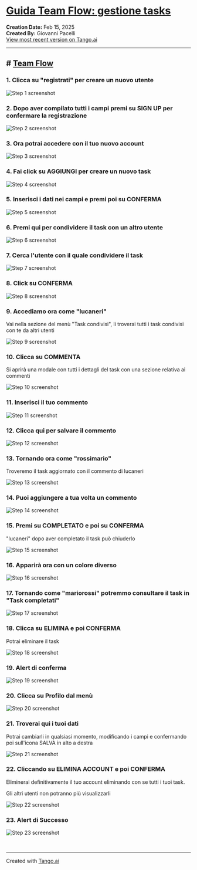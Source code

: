 # [Guida Team Flow: gestione tasks](https://app.tango.us/app/workflow/b24040f1-248f-4edb-97e7-4584ddfb66ad?utm_source=markdown&utm_medium=markdown&utm_campaign=workflow%20export%20links)

__Creation Date:__ Feb 15, 2025  
__Created By:__ Giovanni Pacelli  
[View most recent version on Tango.ai](https://app.tango.us/app/workflow/b24040f1-248f-4edb-97e7-4584ddfb66ad?utm_source=markdown&utm_medium=markdown&utm_campaign=workflow%20export%20links)



***




## # [Team Flow](https://teamflow.gplans.it/login)


### 1. Clicca su "registrati" per creare un nuovo utente
![Step 1 screenshot](https://images.tango.us/workflows/b24040f1-248f-4edb-97e7-4584ddfb66ad/steps/ba73211a-5340-4fb9-9340-8d4f55fb07b2/3dde932c-7041-4499-a80a-a4662f972591.png?crop=focalpoint&fit=crop&fp-x=0.4319&fp-y=0.6601&fp-z=2.8788&w=1200&border=2%2CF4F2F7&border-radius=8%2C8%2C8%2C8&border-radius-inner=8%2C8%2C8%2C8&blend-align=bottom&blend-mode=normal&blend-x=0&blend-w=1200&blend64=aHR0cHM6Ly9pbWFnZXMudGFuZ28udXMvc3RhdGljL21hZGUtd2l0aC10YW5nby13YXRlcm1hcmstdjIucG5n&mark-x=518&mark-y=333&m64=aHR0cHM6Ly9pbWFnZXMudGFuZ28udXMvc3RhdGljL2JsYW5rLnBuZz9tYXNrPWNvcm5lcnMmYm9yZGVyPTQlMkNGRjc0NDImdz0xNjQmaD02MSZmaXQ9Y3JvcCZjb3JuZXItcmFkaXVzPTEw)


### 2. Dopo aver compilato tutti i campi premi su SIGN UP per confermare la registrazione
![Step 2 screenshot](https://images.tango.us/workflows/b24040f1-248f-4edb-97e7-4584ddfb66ad/steps/c5474ad0-87c5-420b-b718-79a6db9aa339/ae50146f-c7f7-4048-805e-eecbbaa2f5aa.png?crop=focalpoint&fit=crop&fp-x=0.5003&fp-y=0.5958&fp-z=1.7996&w=1200&border=2%2CF4F2F7&border-radius=8%2C8%2C8%2C8&border-radius-inner=8%2C8%2C8%2C8&blend-align=bottom&blend-mode=normal&blend-x=0&blend-w=1200&blend64=aHR0cHM6Ly9pbWFnZXMudGFuZ28udXMvc3RhdGljL21hZGUtd2l0aC10YW5nby13YXRlcm1hcmstdjIucG5n&mark-x=324&mark-y=332&m64=aHR0cHM6Ly9pbWFnZXMudGFuZ28udXMvc3RhdGljL2JsYW5rLnBuZz9tYXNrPWNvcm5lcnMmYm9yZGVyPTQlMkNGRjc0NDImdz01NTImaD02MyZmaXQ9Y3JvcCZjb3JuZXItcmFkaXVzPTEw)


### 3. Ora potrai accedere con il tuo nuovo account
![Step 3 screenshot](https://images.tango.us/workflows/b24040f1-248f-4edb-97e7-4584ddfb66ad/steps/b600a968-a2a6-454e-bc7f-cf8e0e9916c7/d523d2c0-b426-4dc3-bda7-8de31422ee28.png?crop=focalpoint&fit=crop&fp-x=0.5003&fp-y=0.6119&fp-z=1.8038&w=1200&border=2%2CF4F2F7&border-radius=8%2C8%2C8%2C8&border-radius-inner=8%2C8%2C8%2C8&blend-align=bottom&blend-mode=normal&blend-x=0&blend-w=1200&blend64=aHR0cHM6Ly9pbWFnZXMudGFuZ28udXMvc3RhdGljL21hZGUtd2l0aC10YW5nby13YXRlcm1hcmstdjIucG5n&mark-x=325&mark-y=332&m64=aHR0cHM6Ly9pbWFnZXMudGFuZ28udXMvc3RhdGljL2JsYW5rLnBuZz9tYXNrPWNvcm5lcnMmYm9yZGVyPTQlMkNGRjc0NDImdz01NTEmaD02MyZmaXQ9Y3JvcCZjb3JuZXItcmFkaXVzPTEw)


### 4. Fai click su AGGIUNGI per creare un nuovo task
![Step 4 screenshot](https://images.tango.us/workflows/b24040f1-248f-4edb-97e7-4584ddfb66ad/steps/ca31ee98-bb6a-406e-aadc-73a9846865fa/2cbbe0d4-ae3c-4eb1-a9c4-7ce1a28214ef.png?crop=focalpoint&fit=crop&fp-x=0.8787&fp-y=0.1397&fp-z=2.8721&w=1200&border=2%2CF4F2F7&border-radius=8%2C8%2C8%2C8&border-radius-inner=8%2C8%2C8%2C8&blend-align=bottom&blend-mode=normal&blend-x=0&blend-w=1200&blend64=aHR0cHM6Ly9pbWFnZXMudGFuZ28udXMvc3RhdGljL21hZGUtd2l0aC10YW5nby13YXRlcm1hcmstdjIucG5n&mark-x=634&mark-y=242&m64=aHR0cHM6Ly9pbWFnZXMudGFuZ28udXMvc3RhdGljL2JsYW5rLnBuZz9tYXNrPWNvcm5lcnMmYm9yZGVyPTQlMkNGRjc0NDImdz0yOTUmaD0xMDEmZml0PWNyb3AmY29ybmVyLXJhZGl1cz0xMA%3D%3D)


### 5. Inserisci i dati nei campi e premi poi su CONFERMA
![Step 5 screenshot](https://images.tango.us/workflows/b24040f1-248f-4edb-97e7-4584ddfb66ad/steps/bd201b41-e8e2-4110-bdbb-ff27bb3d5a1c/e7f8388e-0036-486e-8e7b-920498b5d977.png?crop=focalpoint&fit=crop&fp-x=0.4961&fp-y=0.5503&fp-z=1.4112&w=1200&border=2%2CF4F2F7&border-radius=8%2C8%2C8%2C8&border-radius-inner=8%2C8%2C8%2C8&blend-align=bottom&blend-mode=normal&blend-x=0&blend-w=1200&blend64=aHR0cHM6Ly9pbWFnZXMudGFuZ28udXMvc3RhdGljL21hZGUtd2l0aC10YW5nby13YXRlcm1hcmstdjIucG5n&mark-x=253&mark-y=310&m64=aHR0cHM6Ly9pbWFnZXMudGFuZ28udXMvc3RhdGljL2JsYW5rLnBuZz9tYXNrPWNvcm5lcnMmYm9yZGVyPTQlMkNGRjc0NDImdz02OTMmaD0xMDgmZml0PWNyb3AmY29ybmVyLXJhZGl1cz0xMA%3D%3D)


### 6. Premi qui per condividere il task con un altro utente
![Step 6 screenshot](https://images.tango.us/workflows/b24040f1-248f-4edb-97e7-4584ddfb66ad/steps/621010c0-5e81-4bdc-8ebc-0e6efe1cd6f0/ffcd84d7-7977-43e3-9167-b1869a8dfb0e.png?crop=focalpoint&fit=crop&fp-x=0.0629&fp-y=0.3587&fp-z=2.7021&w=1200&border=2%2CF4F2F7&border-radius=8%2C8%2C8%2C8&border-radius-inner=8%2C8%2C8%2C8&blend-align=bottom&blend-mode=normal&blend-x=0&blend-w=1200&blend64=aHR0cHM6Ly9pbWFnZXMudGFuZ28udXMvc3RhdGljL21hZGUtd2l0aC10YW5nby13YXRlcm1hcmstdjIucG5n&mark-x=90&mark-y=322&m64=aHR0cHM6Ly9pbWFnZXMudGFuZ28udXMvc3RhdGljL2JsYW5rLnBuZz9tYXNrPWNvcm5lcnMmYm9yZGVyPTQlMkNGRjc0NDImdz0yMjcmaD04NCZmaXQ9Y3JvcCZjb3JuZXItcmFkaXVzPTEw)


### 7. Cerca l'utente con il quale condividere il task
![Step 7 screenshot](https://images.tango.us/workflows/b24040f1-248f-4edb-97e7-4584ddfb66ad/steps/1aed975a-a3bc-4376-bcdd-3d67f68368af/1177361e-28dd-4994-882e-e18183ee615b.png?crop=focalpoint&fit=crop&fp-x=0.4121&fp-y=0.3630&fp-z=1.8878&w=1200&border=2%2CF4F2F7&border-radius=8%2C8%2C8%2C8&border-radius-inner=8%2C8%2C8%2C8&blend-align=bottom&blend-mode=normal&blend-x=0&blend-w=1200&blend64=aHR0cHM6Ly9pbWFnZXMudGFuZ28udXMvc3RhdGljL21hZGUtd2l0aC10YW5nby13YXRlcm1hcmstdjIucG5n&mark-x=340&mark-y=330&m64=aHR0cHM6Ly9pbWFnZXMudGFuZ28udXMvc3RhdGljL2JsYW5rLnBuZz9tYXNrPWNvcm5lcnMmYm9yZGVyPTQlMkNGRjc0NDImdz01MjAmaD02OCZmaXQ9Y3JvcCZjb3JuZXItcmFkaXVzPTEw)


### 8. Click su CONFERMA
![Step 8 screenshot](https://images.tango.us/workflows/b24040f1-248f-4edb-97e7-4584ddfb66ad/steps/d2e781d1-2278-4bc1-9551-10fe5a23f05b/20863623-9230-4990-aa8c-c58d4e0ef249.png?crop=focalpoint&fit=crop&fp-x=0.6762&fp-y=0.8549&fp-z=2.8018&w=1200&border=2%2CF4F2F7&border-radius=8%2C8%2C8%2C8&border-radius-inner=8%2C8%2C8%2C8&blend-align=bottom&blend-mode=normal&blend-x=0&blend-w=1200&blend64=aHR0cHM6Ly9pbWFnZXMudGFuZ28udXMvc3RhdGljL21hZGUtd2l0aC10YW5nby13YXRlcm1hcmstdjIucG5n&mark-x=489&mark-y=383&m64=aHR0cHM6Ly9pbWFnZXMudGFuZ28udXMvc3RhdGljL2JsYW5rLnBuZz9tYXNrPWNvcm5lcnMmYm9yZGVyPTQlMkNGRjc0NDImdz0yMjMmaD05OCZmaXQ9Y3JvcCZjb3JuZXItcmFkaXVzPTEw)


### 9. Accediamo ora come "lucaneri"

Vai nella sezione del menù "Task condivisi", li troverai tutti i task condivisi con te da altri utenti

![Step 9 screenshot](https://images.tango.us/workflows/b24040f1-248f-4edb-97e7-4584ddfb66ad/steps/fc292274-1987-4cf5-a0f5-756e15ff1ce8/98f787e4-d248-4665-b957-323f3547a92f.png?crop=focalpoint&fit=crop&fp-x=0.0714&fp-y=0.1552&fp-z=2.2853&w=1200&border=2%2CF4F2F7&border-radius=8%2C8%2C8%2C8&border-radius-inner=8%2C8%2C8%2C8&blend-align=bottom&blend-mode=normal&blend-x=0&blend-w=1200&blend64=aHR0cHM6Ly9pbWFnZXMudGFuZ28udXMvc3RhdGljL21hZGUtd2l0aC10YW5nby13YXRlcm1hcmstdjIucG5n&mark-x=7&mark-y=208&m64=aHR0cHM6Ly9pbWFnZXMudGFuZ28udXMvc3RhdGljL2JsYW5rLnBuZz9tYXNrPWNvcm5lcnMmYm9yZGVyPTQlMkNGRjc0NDImdz0zNzcmaD0xMDAmZml0PWNyb3AmY29ybmVyLXJhZGl1cz0xMA%3D%3D)


### 10. Clicca su COMMENTA

Si aprirà una modale con tutti i dettagli del task con una sezione relativa ai commenti

![Step 10 screenshot](https://images.tango.us/workflows/b24040f1-248f-4edb-97e7-4584ddfb66ad/steps/43ab07f9-abd8-4d4f-98d5-877109cd6ef1/82182f85-1576-45e2-9fd5-cd2774d4b3e6.png?crop=focalpoint&fit=crop&fp-x=0.0681&fp-y=0.3587&fp-z=2.6283&w=1200&border=2%2CF4F2F7&border-radius=8%2C8%2C8%2C8&border-radius-inner=8%2C8%2C8%2C8&blend-align=bottom&blend-mode=normal&blend-x=0&blend-w=1200&blend64=aHR0cHM6Ly9pbWFnZXMudGFuZ28udXMvc3RhdGljL21hZGUtd2l0aC10YW5nby13YXRlcm1hcmstdjIucG5n&mark-x=88&mark-y=323&m64=aHR0cHM6Ly9pbWFnZXMudGFuZ28udXMvc3RhdGljL2JsYW5rLnBuZz9tYXNrPWNvcm5lcnMmYm9yZGVyPTQlMkNGRjc0NDImdz0yNTQmaD04MiZmaXQ9Y3JvcCZjb3JuZXItcmFkaXVzPTEw)


### 11. Inserisci il tuo commento
![Step 11 screenshot](https://images.tango.us/workflows/b24040f1-248f-4edb-97e7-4584ddfb66ad/steps/f7c2b40c-c9b1-4427-8e84-b93d55979e48/905771b9-3ba8-4ec9-8173-38b20b5387ca.png?crop=focalpoint&fit=crop&fp-x=0.4899&fp-y=0.6777&fp-z=1.6182&w=1200&border=2%2CF4F2F7&border-radius=8%2C8%2C8%2C8&border-radius-inner=8%2C8%2C8%2C8&blend-align=bottom&blend-mode=normal&blend-x=0&blend-w=1200&blend64=aHR0cHM6Ly9pbWFnZXMudGFuZ28udXMvc3RhdGljL21hZGUtd2l0aC10YW5nby13YXRlcm1hcmstdjIucG5n&mark-x=291&mark-y=333&m64=aHR0cHM6Ly9pbWFnZXMudGFuZ28udXMvc3RhdGljL2JsYW5rLnBuZz9tYXNrPWNvcm5lcnMmYm9yZGVyPTQlMkNGRjc0NDImdz02MTcmaD02MCZmaXQ9Y3JvcCZjb3JuZXItcmFkaXVzPTEw)


### 12. Clicca qui per salvare il commento
![Step 12 screenshot](https://images.tango.us/workflows/b24040f1-248f-4edb-97e7-4584ddfb66ad/steps/5a541772-9db3-4671-a6b0-eab4bf93e6af/6e593c4a-9d56-4053-ae75-20fec4a4451f.png?crop=focalpoint&fit=crop&fp-x=0.6775&fp-y=0.6777&fp-z=2.8563&w=1200&border=2%2CF4F2F7&border-radius=8%2C8%2C8%2C8&border-radius-inner=8%2C8%2C8%2C8&blend-align=bottom&blend-mode=normal&blend-x=0&blend-w=1200&blend64=aHR0cHM6Ly9pbWFnZXMudGFuZ28udXMvc3RhdGljL21hZGUtd2l0aC10YW5nby13YXRlcm1hcmstdjIucG5n&mark-x=520&mark-y=306&m64=aHR0cHM6Ly9pbWFnZXMudGFuZ28udXMvc3RhdGljL2JsYW5rLnBuZz9tYXNrPWNvcm5lcnMmYm9yZGVyPTQlMkNGRjc0NDImdz0xNjAmaD0xMTYmZml0PWNyb3AmY29ybmVyLXJhZGl1cz0xMA%3D%3D)


### 13. Tornando ora come "rossimario"

Troveremo il task aggiornato con il commento di lucaneri

![Step 13 screenshot](https://images.tango.us/workflows/b24040f1-248f-4edb-97e7-4584ddfb66ad/steps/0bc9ce86-4945-4c12-978c-2437a0166f48/624f26e8-03ed-4e7f-8bab-8a57f652460b.png?crop=focalpoint&fit=crop&fp-x=0.4961&fp-y=0.6317&fp-z=1.4112&w=1200&border=2%2CF4F2F7&border-radius=8%2C8%2C8%2C8&border-radius-inner=8%2C8%2C8%2C8&blend-align=bottom&blend-mode=normal&blend-x=0&blend-w=1200&blend64=aHR0cHM6Ly9pbWFnZXMudGFuZ28udXMvc3RhdGljL21hZGUtd2l0aC10YW5nby13YXRlcm1hcmstdjIucG5n&mark-x=253&mark-y=324&m64=aHR0cHM6Ly9pbWFnZXMudGFuZ28udXMvc3RhdGljL2JsYW5rLnBuZz9tYXNrPWNvcm5lcnMmYm9yZGVyPTQlMkNGRjc0NDImdz02OTMmaD03OSZmaXQ9Y3JvcCZjb3JuZXItcmFkaXVzPTEw)


### 14. Puoi aggiungere a tua volta un commento
![Step 14 screenshot](https://images.tango.us/workflows/b24040f1-248f-4edb-97e7-4584ddfb66ad/steps/cf56fca3-c3a0-4644-87f7-4fce0f9cb654/ccc4fd32-5c0c-4ef9-8f77-a538ea0d1368.png?crop=focalpoint&fit=crop&fp-x=0.4961&fp-y=0.6660&fp-z=1.4112&w=1200&border=2%2CF4F2F7&border-radius=8%2C8%2C8%2C8&border-radius-inner=8%2C8%2C8%2C8&blend-align=bottom&blend-mode=normal&blend-x=0&blend-w=1200&blend64=aHR0cHM6Ly9pbWFnZXMudGFuZ28udXMvc3RhdGljL21hZGUtd2l0aC10YW5nby13YXRlcm1hcmstdjIucG5n&mark-x=253&mark-y=345&m64=aHR0cHM6Ly9pbWFnZXMudGFuZ28udXMvc3RhdGljL2JsYW5rLnBuZz9tYXNrPWNvcm5lcnMmYm9yZGVyPTQlMkNGRjc0NDImdz02OTMmaD03OSZmaXQ9Y3JvcCZjb3JuZXItcmFkaXVzPTEw)


### 15. Premi su COMPLETATO e poi su CONFERMA

"lucaneri" dopo aver completato il task può chiuderlo

![Step 15 screenshot](https://images.tango.us/workflows/b24040f1-248f-4edb-97e7-4584ddfb66ad/steps/fc09a4e0-9ad7-4a4d-9865-bd30a7deb5e7/87b1d3ea-65d8-49d4-91da-fb48a2f44905.png?crop=focalpoint&fit=crop&fp-x=0.3673&fp-y=0.5182&fp-z=2.8286&w=1200&border=2%2CF4F2F7&border-radius=8%2C8%2C8%2C8&border-radius-inner=8%2C8%2C8%2C8&blend-align=bottom&blend-mode=normal&blend-x=0&blend-w=1200&blend64=aHR0cHM6Ly9pbWFnZXMudGFuZ28udXMvc3RhdGljL21hZGUtd2l0aC10YW5nby13YXRlcm1hcmstdjIucG5n&mark-x=545&mark-y=309&m64=aHR0cHM6Ly9pbWFnZXMudGFuZ28udXMvc3RhdGljL2JsYW5rLnBuZz9tYXNrPWNvcm5lcnMmYm9yZGVyPTQlMkNGRjc0NDImdz0xMTAmaD0xMTAmZml0PWNyb3AmY29ybmVyLXJhZGl1cz0xMA%3D%3D)


### 16. Apparirà ora con un colore diverso
![Step 16 screenshot](https://images.tango.us/workflows/b24040f1-248f-4edb-97e7-4584ddfb66ad/steps/675f6489-b618-4bab-b83e-59a839f3f002/3fcdb137-5a29-4485-80ee-cb744a4d9bab.png?crop=focalpoint&fit=crop&fp-x=0.1343&fp-y=0.2757&fp-z=1.9112&w=1200&border=2%2CF4F2F7&border-radius=8%2C8%2C8%2C8&border-radius-inner=8%2C8%2C8%2C8&blend-align=bottom&blend-mode=normal&blend-x=0&blend-w=1200&blend64=aHR0cHM6Ly9pbWFnZXMudGFuZ28udXMvc3RhdGljL21hZGUtd2l0aC10YW5nby13YXRlcm1hcmstdjIucG5n&mark-x=52&mark-y=278&m64=aHR0cHM6Ly9pbWFnZXMudGFuZ28udXMvc3RhdGljL2JsYW5rLnBuZz9tYXNrPWNvcm5lcnMmYm9yZGVyPTQlMkNGRjc0NDImdz01MTImaD0xNzEmZml0PWNyb3AmY29ybmVyLXJhZGl1cz0xMA%3D%3D)


### 17. Tornando come "mariorossi" potremmo consultare il task in "Task completati"
![Step 17 screenshot](https://images.tango.us/workflows/b24040f1-248f-4edb-97e7-4584ddfb66ad/steps/7071f2c4-b447-4e24-86ee-071285d7072d/19a18f32-540b-41dc-9c30-d8eec52776ce.png?crop=focalpoint&fit=crop&fp-x=0.0714&fp-y=0.2066&fp-z=2.2853&w=1200&border=2%2CF4F2F7&border-radius=8%2C8%2C8%2C8&border-radius-inner=8%2C8%2C8%2C8&blend-align=bottom&blend-mode=normal&blend-x=0&blend-w=1200&blend64=aHR0cHM6Ly9pbWFnZXMudGFuZ28udXMvc3RhdGljL21hZGUtd2l0aC10YW5nby13YXRlcm1hcmstdjIucG5n&mark-x=7&mark-y=294&m64=aHR0cHM6Ly9pbWFnZXMudGFuZ28udXMvc3RhdGljL2JsYW5rLnBuZz9tYXNrPWNvcm5lcnMmYm9yZGVyPTQlMkNGRjc0NDImdz0zNzcmaD0xMDAmZml0PWNyb3AmY29ybmVyLXJhZGl1cz0xMA%3D%3D)


### 18. Clicca su ELIMINA e poi CONFERMA

Potrai eliminare il task

![Step 18 screenshot](https://images.tango.us/workflows/b24040f1-248f-4edb-97e7-4584ddfb66ad/steps/d5cef3fa-c2f5-4b7e-bf64-9e36f282e5e8/c50759db-4c30-47c4-897d-3d2e80d9b49d.png?crop=focalpoint&fit=crop&fp-x=0.2096&fp-y=0.3587&fp-z=2.7602&w=1200&border=2%2CF4F2F7&border-radius=8%2C8%2C8%2C8&border-radius-inner=8%2C8%2C8%2C8&blend-align=bottom&blend-mode=normal&blend-x=0&blend-w=1200&blend64=aHR0cHM6Ly9pbWFnZXMudGFuZ28udXMvc3RhdGljL21hZGUtd2l0aC10YW5nby13YXRlcm1hcmstdjIucG5n&mark-x=497&mark-y=321&m64=aHR0cHM6Ly9pbWFnZXMudGFuZ28udXMvc3RhdGljL2JsYW5rLnBuZz9tYXNrPWNvcm5lcnMmYm9yZGVyPTQlMkNGRjc0NDImdz0yMDYmaD04NiZmaXQ9Y3JvcCZjb3JuZXItcmFkaXVzPTEw)


### 19. Alert di conferma
![Step 19 screenshot](https://images.tango.us/workflows/b24040f1-248f-4edb-97e7-4584ddfb66ad/steps/9f0054fb-0b6b-45dc-9667-f93de5efec64/0c020472-1c6f-4487-aef0-297b73df213e.png?crop=focalpoint&fit=crop&fp-x=0.8215&fp-y=0.0578&fp-z=2.6519&w=1200&border=2%2CF4F2F7&border-radius=8%2C8%2C8%2C8&border-radius-inner=8%2C8%2C8%2C8&blend-align=bottom&blend-mode=normal&blend-x=0&blend-w=1200&blend64=aHR0cHM6Ly9pbWFnZXMudGFuZ28udXMvc3RhdGljL21hZGUtd2l0aC10YW5nby13YXRlcm1hcmstdjIucG5n&mark-x=434&mark-y=37&m64=aHR0cHM6Ly9pbWFnZXMudGFuZ28udXMvc3RhdGljL2JsYW5rLnBuZz9tYXNrPWNvcm5lcnMmYm9yZGVyPTQlMkNGRjc0NDImdz0zOTYmaD0xNDkmZml0PWNyb3AmY29ybmVyLXJhZGl1cz0xMA%3D%3D)


### 20. Clicca su Profilo dal menù
![Step 20 screenshot](https://images.tango.us/workflows/b24040f1-248f-4edb-97e7-4584ddfb66ad/steps/ec24d80c-7d8f-4403-8fbe-88bf2f2acbed/ef6706c4-a661-45cd-8069-a10b465c3e8d.png?crop=focalpoint&fit=crop&fp-x=0.0714&fp-y=0.2580&fp-z=2.2853&w=1200&border=2%2CF4F2F7&border-radius=8%2C8%2C8%2C8&border-radius-inner=8%2C8%2C8%2C8&blend-align=bottom&blend-mode=normal&blend-x=0&blend-w=1200&blend64=aHR0cHM6Ly9pbWFnZXMudGFuZ28udXMvc3RhdGljL21hZGUtd2l0aC10YW5nby13YXRlcm1hcmstdjIucG5n&mark-x=7&mark-y=314&m64=aHR0cHM6Ly9pbWFnZXMudGFuZ28udXMvc3RhdGljL2JsYW5rLnBuZz9tYXNrPWNvcm5lcnMmYm9yZGVyPTQlMkNGRjc0NDImdz0zNzcmaD0xMDAmZml0PWNyb3AmY29ybmVyLXJhZGl1cz0xMA%3D%3D)


### 21. Troverai qui i tuoi dati

Potrai cambiarli in qualsiasi momento, modificando i campi e confermando poi sull'icona SALVA in alto a destra

![Step 21 screenshot](https://images.tango.us/workflows/b24040f1-248f-4edb-97e7-4584ddfb66ad/steps/fec558a9-6880-4bb3-984e-ebcd6b8d9fe0/282f6936-3d8f-4d10-bcb9-87ee9197f175.png?crop=focalpoint&fit=crop&fp-x=0.2897&fp-y=0.5450&fp-z=1.5898&w=1200&border=2%2CF4F2F7&border-radius=8%2C8%2C8%2C8&border-radius-inner=8%2C8%2C8%2C8&blend-align=bottom&blend-mode=normal&blend-x=0&blend-w=1200&blend64=aHR0cHM6Ly9pbWFnZXMudGFuZ28udXMvc3RhdGljL21hZGUtd2l0aC10YW5nby13YXRlcm1hcmstdjIucG5n&mark-x=239&mark-y=329&m64=aHR0cHM6Ly9pbWFnZXMudGFuZ28udXMvc3RhdGljL2JsYW5rLnBuZz9tYXNrPWNvcm5lcnMmYm9yZGVyPTQlMkNGRjc0NDImdz02MjgmaD02OSZmaXQ9Y3JvcCZjb3JuZXItcmFkaXVzPTEw)


### 22. Cliccando su ELIMINA ACCOUNT e poi CONFERMA

Eliminerai definitivamente il tuo account eliminando con se tutti i tuoi task.

Gli altri utenti non potranno più visualizzarli

![Step 22 screenshot](https://images.tango.us/workflows/b24040f1-248f-4edb-97e7-4584ddfb66ad/steps/ed972b3d-7d77-4d76-bc0e-b14a2bdca4d8/d770a211-a539-42f0-bcab-ef558bef51e1.png?crop=focalpoint&fit=crop&fp-x=0.2502&fp-y=0.8774&fp-z=2.4410&w=1200&border=2%2CF4F2F7&border-radius=8%2C8%2C8%2C8&border-radius-inner=8%2C8%2C8%2C8&blend-align=bottom&blend-mode=normal&blend-x=0&blend-w=1200&blend64=aHR0cHM6Ly9pbWFnZXMudGFuZ28udXMvc3RhdGljL21hZGUtd2l0aC10YW5nby13YXRlcm1hcmstdjIucG5n&mark-x=439&mark-y=467&m64=aHR0cHM6Ly9pbWFnZXMudGFuZ28udXMvc3RhdGljL2JsYW5rLnBuZz9tYXNrPWNvcm5lcnMmYm9yZGVyPTQlMkNGRjc0NDImdz0zMjEmaD04NiZmaXQ9Y3JvcCZjb3JuZXItcmFkaXVzPTEw)


### 23. Alert di Successo
![Step 23 screenshot](https://images.tango.us/workflows/b24040f1-248f-4edb-97e7-4584ddfb66ad/steps/ee91929a-4bb9-451e-8139-9eb3714de632/2c22062b-a1b4-49f7-ba84-73b170539749.png?crop=focalpoint&fit=crop&fp-x=0.8394&fp-y=0.0578&fp-z=2.6519&w=1200&border=2%2CF4F2F7&border-radius=8%2C8%2C8%2C8&border-radius-inner=8%2C8%2C8%2C8&blend-align=bottom&blend-mode=normal&blend-x=0&blend-w=1200&blend64=aHR0cHM6Ly9pbWFnZXMudGFuZ28udXMvc3RhdGljL21hZGUtd2l0aC10YW5nby13YXRlcm1hcmstdjIucG5n&mark-x=465&mark-y=37&m64=aHR0cHM6Ly9pbWFnZXMudGFuZ28udXMvc3RhdGljL2JsYW5rLnBuZz9tYXNrPWNvcm5lcnMmYm9yZGVyPTQlMkNGRjc0NDImdz00NDgmaD0xNDkmZml0PWNyb3AmY29ybmVyLXJhZGl1cz0xMA%3D%3D)

<br/>

***
Created with [Tango.ai](https://tango.ai?utm_source=markdown&utm_medium=markdown&utm_campaign=workflow%20export%20links)